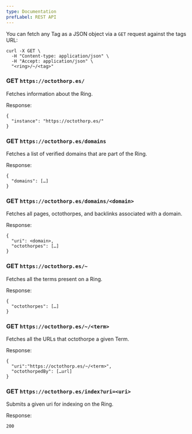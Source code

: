 ```yaml
---
type: Documentation
prefLabel: REST API
---
```


You can fetch any Tag as a JSON object via a `GET` request against the tags URL:

```
curl -X GET \
  -H "Content-type: application/json" \
  -H "Accept: application/json" \
  "<ring>/~/<tag>"
```

### GET `https://octothorp.es/`

Fetches information about the Ring.

Response: 
```
{
  "instance": "https://octothorp.es/"
}
```

### GET `https://octothorp.es/domains`

Fetches a list of verified domains that are part of the Ring.

Response: 
```
{
  "domains": […]
}
```

### GET `https://octothorp.es/domains/<domain>`

Fetches all pages, octothorpes, and backlinks associated with a domain.

Response: 
```
{
  "uri": <domain>,
  "octothorpes": […]
}
```

### GET `https://octothorp.es/~`

Fetches all the terms present on a Ring.

Response: 
```
{
  "octothorpes": […]
}
```

### GET `https://octothorp.es/~/<term>`

Fetches all the URLs that octothorpe a given Term.

Response: 
```
{
  "uri":"https://octothorp.es/~/<term>",
  "octothorpedBy": […url]
}
```

### GET `https://octothorp.es/index?uri=<uri>`

Submits a given uri for indexing on the Ring.

Response:
```
200
```